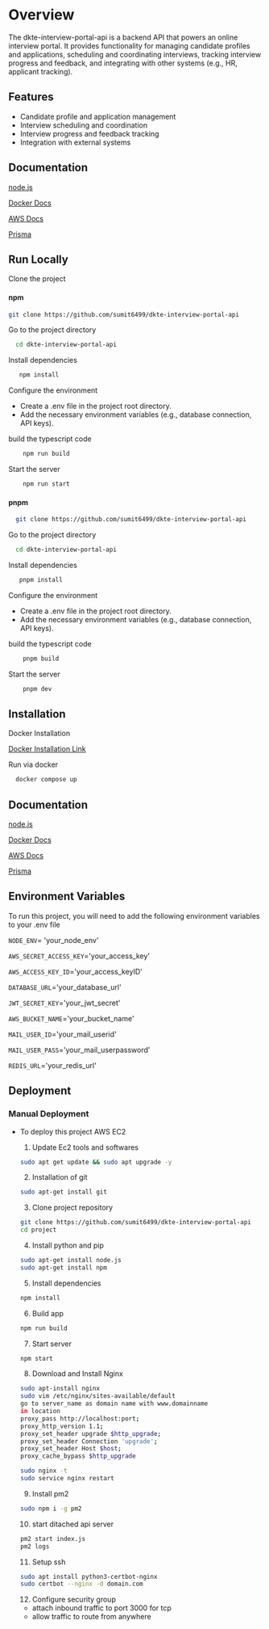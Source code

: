 
# Overview

The dkte-interview-portal-api is a backend API that powers an online interview portal. It provides functionality for managing candidate profiles and applications, scheduling and coordinating interviews, tracking interview progress and feedback, and integrating with other systems (e.g., HR, applicant tracking).




## Features

- Candidate profile and application management
- Interview scheduling and coordination
- Interview progress and feedback tracking
- Integration with external systems


## Documentation

[node.js](https://nodejs.org/en)

[Docker Docs](https://docs.docker.com/)

[AWS Docs](https://docs.aws.amazon.com/)

[Prisma](https://www.prisma.io/)




## Run Locally

Clone the project

#### npm

```bash
git clone https://github.com/sumit6499/dkte-interview-portal-api
```

Go to the project directory

```bash
  cd dkte-interview-portal-api
```

Install dependencies

```bash
   npm install
```

Configure the environment

- Create a .env file in the project root directory.
- Add the necessary environment variables (e.g., database connection, API keys).


build the typescript code

```bash
    npm run build
```

Start the server

```bash
    npm run start
```


#### pnpm

```bash
  git clone https://github.com/sumit6499/dkte-interview-portal-api
```

Go to the project directory

```bash
  cd dkte-interview-portal-api
```

Install dependencies

```bash
   pnpm install
```

Configure the environment

- Create a .env file in the project root directory.
- Add the necessary environment variables (e.g., database connection, API keys).

build the typescript code

```bash
    pnpm build
```

Start the server

```bash
    pnpm dev
```

## Installation


Docker Installation

[Docker Installation Link](https://docs.docker.com/desktop/install/windows-install/)

Run via docker

```bash
  docker compose up
```


    
## Documentation

[node.js](https://nodejs.org/en)

[Docker Docs](https://docs.docker.com/)

[AWS Docs](https://docs.aws.amazon.com/)

[Prisma](https://www.prisma.io/)




## Environment Variables

To run this project, you will need to add the following environment variables to your .env file

`NODE_ENV`= 'your_node_env'

`AWS_SECRET_ACCESS_KEY`='your_access_key'

`AWS_ACCESS_KEY_ID`='your_access_keyID'

`DATABASE_URL`='your_database_url'

`JWT_SECRET_KEY`='your_jwt_secret'

`AWS_BUCKET_NAME`='your_bucket_name'

`MAIL_USER_ID`='your_mail_userid'

`MAIL_USER_PASS`='your_mail_userpassword'

`REDIS_URL`='your_redis_url'
## Deployment

### Manual Deployment

- To deploy this project AWS EC2
    
    1. Update Ec2 tools and softwares
    ```bash
    sudo apt get update && sudo apt upgrade -y
    ```

    2. Installation of git
    ```bash
    sudo apt-get install git
    ```

    3. Clone project repository
     ```bash
    git clone https://github.com/sumit6499/dkte-interview-portal-api
    cd project
    ```

    4. Install python and pip
     ```bash
    sudo apt-get install node.js
    sudo apt-get install npm
    ```

    5. Install dependencies
     ```bash
    npm install  
    ```

    6. Build app
     ```bash
    npm run build
    ```

    7. Start server
     ```bash
    npm start
    ```
    
    8. Download and Install Nginx
     ```bash
    sudo apt-install nginx
    sudo vim /etc/nginx/sites-available/default
    go to server_name as domain name with www.domainname
    in location 
    proxy_pass http://localhost:port;
    proxy_http_version 1.1;
    proxy_set_header upgrade $http_upgrade;
    proxy_set_header Connection 'upgrade';
    proxy_set_header Host $host;
    proxy_cache_bypass $http_upgrade

    sudo nginx -t
    sudo service nginx restart
    ```


    9. Install pm2
     ```bash
    sudo npm i -g pm2
    ```
    10. start ditached api server
     ```bash
    pm2 start index.js
    pm2 logs
    ```
    11. Setup ssh
     ```bash
    sudo apt install python3-certbot-nginx
    sudo certbot --nginx -d domain.com 
    ```
    12. Configure security group
    - attach inbound traffic to port 3000 for tcp
    - allow traffic to route from anywhere
    
